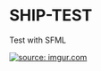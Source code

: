 # SHIP-TEST
Test with SFML

<a href="https://imgur.com/Eerjivp"><img src="https://i.imgur.com/Eerjivp.jpg" title="source: imgur.com" /></a>

